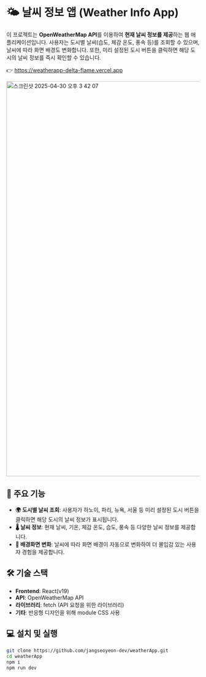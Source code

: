 # 🌤️ 날씨 정보 앱 (Weather Info App)

이 프로젝트는 **OpenWeatherMap API**를 이용하여 **현재 날씨 정보를 제공**하는 웹 애플리케이션입니다. 사용자는 도시별 날씨(습도, 체감 온도, 풍속 등)를 조회할 수 있으며, 날씨에 따라 화면 배경도 변화합니다. 또한, 미리 설정된 도시 버튼을 클릭하면 해당 도시의 날씨 정보를 즉시 확인할 수 있습니다.

👉 https://weatherapp-delta-flame.vercel.app

<img width="1031" alt="스크린샷 2025-04-30 오후 3 42 07" src="https://github.com/user-attachments/assets/0bc32e6e-df66-45d0-9484-5a554b7a59e8" />

## 🚀 주요 기능

- **🌍 도시별 날씨 조회**: 사용자가 하노이, 파리, 뉴욕, 서울 등 미리 설정된 도시 버튼을 클릭하면 해당 도시의 날씨 정보가 표시됩니다.
- **🌡️ 날씨 정보**: 현재 날씨, 기온, 체감 온도, 습도, 풍속 등 다양한 날씨 정보를 제공합니다.
- **🌅 배경화면 변화**: 날씨에 따라 화면 배경이 자동으로 변화하여 더 몰입감 있는 사용자 경험을 제공합니다.

## 🛠️ 기술 스택

- **Frontend**: React(v19)
- **API**: OpenWeatherMap API
- **라이브러리**: fetch (API 요청을 위한 라이브러리)
- **기타**: 반응형 디자인을 위해 module CSS 사용

## 💻 설치 및 실행

```bash
git clone https://github.com/jangseoyeon-dev/weatherApp.git
cd weatherApp
npm i
npm run dev
